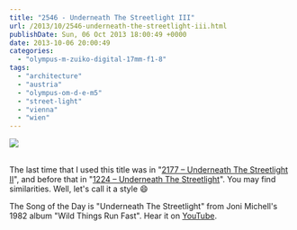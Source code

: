 ```yaml
---
title: "2546 - Underneath The Streetlight III"
url: /2013/10/2546-underneath-the-streetlight-iii.html
publishDate: Sun, 06 Oct 2013 18:00:49 +0000
date: 2013-10-06 20:00:49
categories: 
  - "olympus-m-zuiko-digital-17mm-f1-8"
tags: 
  - "architecture"
  - "austria"
  - "olympus-om-d-e-m5"
  - "street-light"
  - "vienna"
  - "wien"
---
```

<div class="container">
<div class="center"><a target="_blank" href="https://d25zfm9zpd7gm5.cloudfront.net/1200x1200/2013/20131001_160658_lr.jpg"><img src="https://d25zfm9zpd7gm5.cloudfront.net/0600x0600/2013/20131001_160658_lr.jpg" /></a></div>
</div>
<br />

The last time that I used this title was in "<a href="/2012/10/2177-underneath-the-streetlight-ii.html" target="_blank">2177 – Underneath The Streetlight II</a>", and before that in "<a href="/2010/02/1224-underneath-the-streetlight.html" target="_blank">1224 – Underneath The Streetlight</a>". You may find similarities. Well, let's call it a style 😄

 The Song of the Day is "Underneath The Streetlight" from Joni Michell's 1982 album "Wild Things Run Fast". Hear it on <a href="http://www.youtube.com/watch?v=RlbI5QbYVjA" target="_blank">YouTube</a>.

